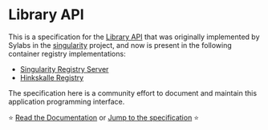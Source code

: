 # Library API

This is a specification for the [Library API](https://cloud.sylabs.io/library) that was originally implemented
by Sylabs in the [singularity](https://github.com/sylabs/singularity) project,
and now is present in the following container registry implementations:

 - [Singularity Registry Server](https://github.com/singularityhub/sregistry)
 - [Hinkskalle Registry](https://github.com/csf-ngs/hinkskalle)
 
The specification here is a community effort to document and maintain this application
programming interface.

⭐️ [Read the Documentation](https://singularityhub.github.io/library-api/) or [Jump to the specification](https://singularityhub.github.io/library-api/spec) ⭐️
